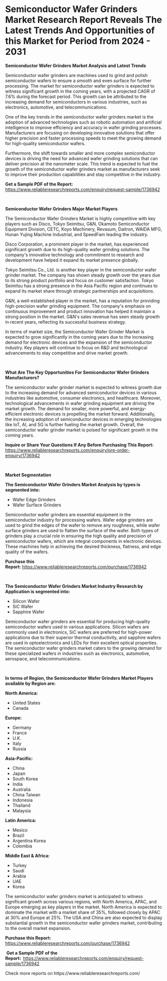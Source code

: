 <p><h1>Semiconductor Wafer Grinders Market Research Report Reveals The Latest Trends And Opportunities of this Market for Period from 2024 - 2031</h1></p><p><strong>Semiconductor Wafer Grinders Market Analysis and Latest Trends</strong></p>
<p><p>Semiconductor wafer grinders are machines used to grind and polish semiconductor wafers to ensure a smooth and even surface for further processing. The market for semiconductor wafer grinders is expected to witness significant growth in the coming years, with a projected CAGR of 7.6% during the forecast period. This growth can be attributed to the increasing demand for semiconductors in various industries, such as electronics, automotive, and telecommunications.</p><p>One of the key trends in the semiconductor wafer grinders market is the adoption of advanced technologies such as robotic automation and artificial intelligence to improve efficiency and accuracy in wafer grinding processes. Manufacturers are focusing on developing innovative solutions that offer higher precision and faster processing speeds to meet the growing demand for high-quality semiconductor wafers.</p><p>Furthermore, the shift towards smaller and more complex semiconductor devices is driving the need for advanced wafer grinding solutions that can deliver precision at the nanometer scale. This trend is expected to fuel the growth of the semiconductor wafer grinders market as manufacturers seek to improve their production capabilities and stay competitive in the industry.</p></p>
<p><strong>Get a Sample PDF of the Report:&nbsp;</strong> <a href="https://www.reliableresearchreports.com/enquiry/request-sample/1736942">https://www.reliableresearchreports.com/enquiry/request-sample/1736942</a></p>
<p>&nbsp;</p>
<p><strong>Semiconductor Wafer Grinders Major Market Players</strong></p>
<p><p>The Semiconductor Wafer Grinders Market is highly competitive with key players such as Disco, Tokyo Seimitsu, G&N, Okamoto Semiconductor Equipment Division, CETC, Koyo Machinery, Revasum, Daitron, WAIDA MFG, Hunan Yujing Machine Industrial, and SpeedFam leading the industry. </p><p>Disco Corporation, a prominent player in the market, has experienced significant growth due to its high-quality wafer grinding solutions. The company's innovative technology and commitment to research and development have helped it expand its market presence globally. </p><p>Tokyo Seimitsu Co., Ltd. is another key player in the semiconductor wafer grinder market. The company has shown steady growth over the years due to its strong product portfolio and focus on customer satisfaction. Tokyo Seimitsu has a strong presence in the Asia Pacific region and continues to expand its market share through strategic partnerships and acquisitions. </p><p>G&N, a well-established player in the market, has a reputation for providing high-precision wafer grinding equipment. The company's emphasis on continuous improvement and product innovation has helped it maintain a strong position in the market. G&N's sales revenue has seen steady growth in recent years, reflecting its successful business strategy. </p><p>In terms of market size, the Semiconductor Wafer Grinder Market is expected to grow significantly in the coming years due to the increasing demand for electronic devices and the expansion of the semiconductor industry. Key players will continue to focus on R&D and technological advancements to stay competitive and drive market growth.</p></p>
<p>&nbsp;</p>
<p><strong>What Are The Key Opportunities For Semiconductor Wafer Grinders Manufacturers?</strong></p>
<p><p>The semiconductor wafer grinder market is expected to witness growth due to the increasing demand for advanced semiconductor devices in various industries like automotive, consumer electronics, and healthcare. Moreover, technological advancements in wafer grinding equipment are driving the market growth. The demand for smaller, more powerful, and energy-efficient electronic devices is propelling the market forward. Additionally, the increasing adoption of semiconductor devices in emerging technologies like IoT, AI, and 5G is further fueling the market growth. Overall, the semiconductor wafer grinder market is poised for significant growth in the coming years.</p></p>
<p><strong>Inquire or Share Your Questions If Any Before Purchasing This Report:</strong> <a href="https://www.reliableresearchreports.com/enquiry/pre-order-enquiry/1736942">https://www.reliableresearchreports.com/enquiry/pre-order-enquiry/1736942</a></p>
<p>&nbsp;</p>
<p><strong>Market Segmentation</strong></p>
<p><strong>The Semiconductor Wafer Grinders Market Analysis by types is segmented into:</strong></p>
<p><ul><li>Wafer Edge Grinders</li><li>Wafer Surface Grinders</li></ul></p>
<p><p>Semiconductor wafer grinders are essential equipment in the semiconductor industry for processing wafers. Wafer edge grinders are used to grind the edges of the wafer to remove any roughness, while wafer surface grinders are used to flatten the surface of the wafer. Both types of grinders play a crucial role in ensuring the high quality and precision of semiconductor wafers, which are integral components in electronic devices. These machines help in achieving the desired thickness, flatness, and edge quality of the wafers.</p></p>
<p><strong>Purchase this Report:&nbsp;</strong><a href="https://www.reliableresearchreports.com/purchase/1736942">https://www.reliableresearchreports.com/purchase/1736942</a></p>
<p>&nbsp;</p>
<p><strong>The Semiconductor Wafer Grinders Market Industry Research by Application is segmented into:</strong></p>
<p><ul><li>Silicon Wafer</li><li>SiC Wafer</li><li>Sapphire Wafer</li></ul></p>
<p><p>Semiconductor wafer grinders are essential for producing high-quality semiconductor wafers used in various applications. Silicon wafers are commonly used in electronics, SiC wafers are preferred for high-power applications due to their superior thermal conductivity, and sapphire wafers are used in optoelectronics and LEDs for their excellent optical properties. The semiconductor wafer grinders market caters to the growing demand for these specialized wafers in industries such as electronics, automotive, aerospace, and telecommunications.</p></p>
<p>&nbsp;</p>
<p><strong>In terms of Region, the Semiconductor Wafer Grinders Market Players available by Region are:</strong></p>
<p>
    <p> <strong> North America: </strong>
        <ul>
            <li>United States</li>
            <li>Canada</li>
        </ul>
        </p> 
    <p> <strong> Europe: </strong>
        <ul>
            <li>Germany</li>
            <li>France</li>
            <li>U.K.</li>
            <li>Italy</li>
            <li>Russia</li>
        </ul>
        </p> 
    <p> <strong> Asia-Pacific: </strong>
        <ul>
            <li>China</li>
            <li>Japan</li>
            <li>South Korea</li>
            <li>India</li>
            <li>Australia</li>
            <li>China Taiwan</li>
            <li>Indonesia</li>
            <li>Thailand</li>
            <li>Malaysia</li>
        </ul>
        </p> 
    <p> <strong> Latin America: </strong>
        <ul>
            <li>Mexico</li>
            <li>Brazil</li>
            <li>Argentina Korea</li>
            <li>Colombia</li>
        </ul>
        </p> 
    <p> <strong> Middle East & Africa: </strong>
        <ul>
            <li>Turkey</li>
            <li>Saudi</li>
            <li>Arabia</li>
            <li>UAE</li>
            <li>Korea</li>
        </ul>
    </p>
    </p>
<p><p>The semiconductor wafer grinders market is anticipated to witness significant growth across various regions, with North America, APAC, and Europe emerging as key players in the market. North America is expected to dominate the market with a market share of 35%, followed closely by APAC at 30% and Europe at 25%. The USA and China are also expected to display substantial growth in the semiconductor wafer grinders market, contributing to the overall market expansion.</p></p>
<p><strong>Purchase this Report: </strong><a href="https://www.reliableresearchreports.com/purchase/1736942">https://www.reliableresearchreports.com/purchase/1736942</a></p>
<p>&nbsp;<strong>Get a Sample PDF of the Report:&nbsp;&nbsp;</strong><a href="https://www.reliableresearchreports.com/enquiry/request-sample/1736942">https://www.reliableresearchreports.com/enquiry/request-sample/1736942</a></p>
<p><strong></strong></p>
<p>Check more reports on https://www.reliableresearchreports.com/</p>
